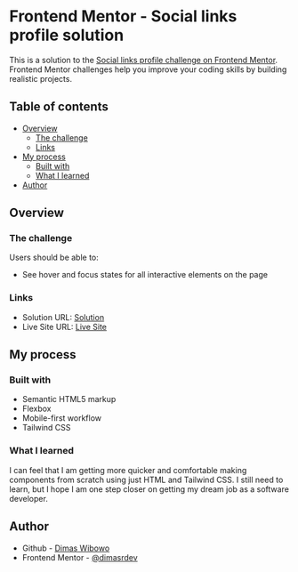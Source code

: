 # Frontend Mentor - Social links profile solution

This is a solution to the [Social links profile challenge on Frontend Mentor](https://www.frontendmentor.io/challenges/social-links-profile-UG32l9m6dQ). Frontend Mentor challenges help you improve your coding skills by building realistic projects.

## Table of contents

- [Overview](#overview)
  - [The challenge](#the-challenge)
  - [Links](#links)
- [My process](#my-process)
  - [Built with](#built-with)
  - [What I learned](#what-i-learned)
- [Author](#author)

## Overview

### The challenge

Users should be able to:

- See hover and focus states for all interactive elements on the page

### Links

- Solution URL: [Solution](https://www.frontendmentor.io/solutions/social-links-card-made-using-tailwind-css-2XYptq2vbE)
- Live Site URL: [Live Site](https://dimasrdev.github.io/social-links-profile-frontendmentor/)

## My process

### Built with

- Semantic HTML5 markup
- Flexbox
- Mobile-first workflow
- Tailwind CSS

### What I learned

I can feel that I am getting more quicker and comfortable making components from scratch using just HTML and Tailwind CSS. I still need to learn, but I hope I am one step closer on getting my dream job as a software developer.

## Author

- Github - [Dimas Wibowo](https://github.com/dimasrdev)
- Frontend Mentor - [@dimasrdev](https://www.frontendmentor.io/profile/dimasrdev)
